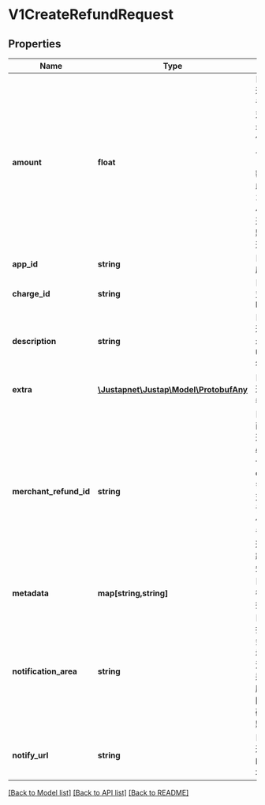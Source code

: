 # V1CreateRefundRequest

## Properties
Name | Type | Description | Notes
------------ | ------------- | ------------- | -------------
**amount** | **float** | [OPTIONAL] 退款金额大于 0, 单位为对应币种的最小货币单位，例如：人民币为分（如退款金额为 1 元，此处请填 100）。必须小于等于可退款金额，默认为全额退款。 | 
**app_id** | **string** | [REQUIRED] 应用 id | 
**charge_id** | **string** | [REQUIRED] 支付 Charge Id | 
**description** | **string** | [REQUIRED] 退款原因，最多 255 个 Unicode 字符。 | 
**extra** | [**\Justapnet\Justap\Model\ProtobufAny**](ProtobufAny.md) | [OPTIONAL] 退款 extra 参数。 | [optional] 
**merchant_refund_id** | **string** | [REQUIRED] 商户系统的退款单号，必须保证唯一。由于 charge 支持多次退款，对于失败重试动作确保使用相同的订单号，以避免重复退款造成损失。 | 
**metadata** | **map[string,string]** | [OPTIONAL] 参考元数据。 | [optional] 
**notification_area** | **string** | [OPTIONAL] 接受通知服务器所在区域，为确保消息能够送达，请选择服务器所在国家的国家码。如不填默认为 CN | [default to 'CN']
**notify_url** | **string** | [OPTIONAL] 退款成功后的异步通知地址。 | [optional] 

[[Back to Model list]](../README.md#documentation-for-models) [[Back to API list]](../README.md#documentation-for-api-endpoints) [[Back to README]](../README.md)


